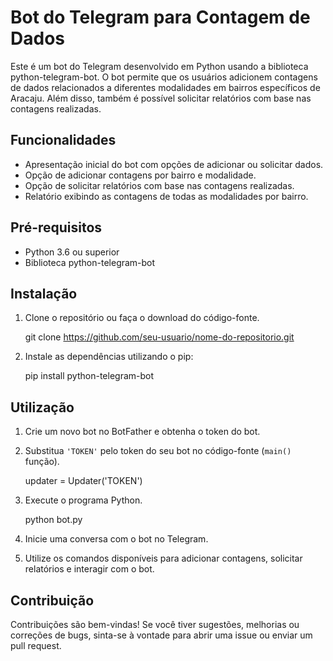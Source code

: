 # Bot do Telegram para Contagem de Dados

Este é um bot do Telegram desenvolvido em Python usando a biblioteca python-telegram-bot. O bot permite que os usuários adicionem contagens de dados relacionados a diferentes modalidades em bairros específicos de Aracaju. Além disso, também é possível solicitar relatórios com base nas contagens realizadas.

## Funcionalidades

- Apresentação inicial do bot com opções de adicionar ou solicitar dados.
- Opção de adicionar contagens por bairro e modalidade.
- Opção de solicitar relatórios com base nas contagens realizadas.
- Relatório exibindo as contagens de todas as modalidades por bairro.

## Pré-requisitos

- Python 3.6 ou superior
- Biblioteca python-telegram-bot

## Instalação

1. Clone o repositório ou faça o download do código-fonte.

    git clone https://github.com/seu-usuario/nome-do-repositorio.git


2. Instale as dependências utilizando o pip:

    pip install python-telegram-bot

## Utilização

1. Crie um novo bot no BotFather e obtenha o token do bot.

2. Substitua `'TOKEN'` pelo token do seu bot no código-fonte (`main()` função).

    updater = Updater('TOKEN')

3. Execute o programa Python.

    python bot.py

4. Inicie uma conversa com o bot no Telegram.

5. Utilize os comandos disponíveis para adicionar contagens, solicitar relatórios e interagir com o bot.

## Contribuição

Contribuições são bem-vindas! Se você tiver sugestões, melhorias ou correções de bugs, sinta-se à vontade para abrir uma issue ou enviar um pull request.
